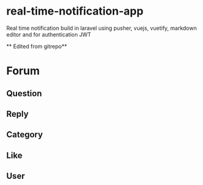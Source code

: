 # real-time-notification-app
Real time notification build in laravel using pusher, vuejs, vuetify, markdown editor and for authentication JWT

** Edited from gitrepo**


# Forum

## Question
## Reply
## Category
## Like
## User
